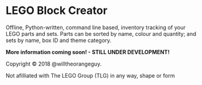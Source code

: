 # LEGO Block Creator
Offline, Python-written, command line based, inventory tracking of your LEGO parts and sets. Parts can be sorted by name, colour and quantity; and sets by name, box ID and theme category.

 **More information coming soon! - STILL UNDER DEVELOPMENT!**

Copyright © 2018 @willtheorangeguy.

Not afilliated with The LEGO Group (TLG) in any way, shape or form
